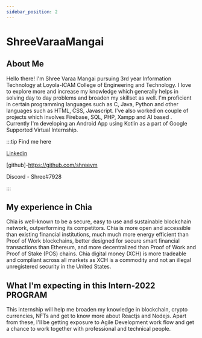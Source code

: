 ```yaml
---
sidebar_position: 2
---
```


# ShreeVaraaMangai
## About Me
Hello there! I'm Shree Varaa Mangai pursuing 3rd year Information Technology  at Loyola-ICAM College of Engineering and Technology. I love to explore more and increase my knowledge which generally helps in solving day to day problems and broaden my skillset as well. I'm proficient in certain programming languages such as C, Java, Python and other languages such as HTML, CSS, Javascript. I've also worked on couple of projects which involves Firebase, SQL, PHP, Xampp and AI based . Currently I'm  developing an Android App using Kotlin as a part of Google Supported Virtual Internship. 

:::tip Find me here

[Linkedin](https://www.linkedin.com/in/shreevaraamangai-v-213978213/)

[github]-https://github.com/shreevm

Discord - Shree#7928

:::

## My experience in Chia
Chia is well-known to be a secure, easy to use and sustainable blockchain network, outperforming its competitors. Chia is more open and accessible than existing financial institutions, much much more energy efficient than Proof of Work blockchains, better designed for secure smart financial transactions than Ethereum, and more decentralized than Proof of Work and Proof of Stake (POS) chains. Chia digital money (XCH) is more tradeable and compliant across all markets as XCH is a commodity and not an illegal unregistered security in the United States.
   

 
## What I'm expecting in this Intern-2022 PROGRAM
This internship will help me broaden my knowledge in blockchain, crypto currencies, NFTs and get to know more about Reactjs and Nodejs. Apart from these, I'll be getting exposure to Agile Development work flow and get a chance to work together with professional and technical people.
 
